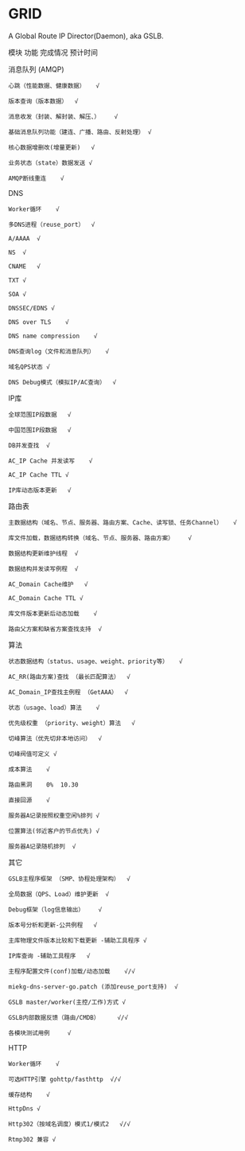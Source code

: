 # GRID
A Global Route IP Director(Daemon), aka GSLB.

模块	功能	完成情况	预计时间

消息队列
(AMQP)
	
	心跳（性能数据、健康数据）	√	

	版本查询（版本数据）	√	

	消息收发（封装、解封装、解压、）	√	

	基础消息队列功能（建连、广播、路由、反射处理）	√	

	核心数据增删改(增量更新)	√	

	业务状态（state）数据发送	√	
			
	AMQP断线重连	√

DNS	

	Worker循环	√	

	多DNS进程（reuse_port）	√	

	A/AAAA	√	

	NS	√	

	CNAME	√	

	TXT	√	

	SOA	√	

	DNSSEC/EDNS	√	

	DNS over TLS	√	

	DNS name compression	√	

	DNS查询log（文件和消息队列）	√	

	域名QPS状态	√	
			
	DNS Debug模式（模拟IP/AC查询）	√

IP库	

	全球范围IP段数据	√	

	中国范围IP段数据	√	

	DB并发查找	√	

	AC_IP Cache 并发读写	√	

	AC_IP Cache TTL	√	

	IP库动态版本更新	√	
			

路由表	

	主数据结构（域名、节点、服务器、路由方案、Cache、读写锁、任务Channel）	√	

	库文件加载，数据结构转换（域名、节点、服务器、路由方案）	√	

	数据结构更新维护线程	√	

	数据结构并发读写例程	√	

	AC_Domain Cache维护	√	

	AC_Domain Cache TTL	√	

	库文件版本更新后动态加载	√	

	路由父方案和缺省方案查找支持	√	
			

算法	

	状态数据结构（status、usage、weight、priority等）	√	

	AC_RR(路由方案)查找 （最长匹配算法）	√	

	AC_Domain_IP查找主例程 （GetAAA）	√	

	状态（usage、load）算法	√	

	优先级权重 （priority、weight）算法	√	

	切峰算法（优先切非本地访问）	√	

	切峰阀值可定义	√	

	成本算法	√	

	路由黑洞	0%	10.30

	直接回源	√	

	服务器A记录按照权重空闲%排列	√	
			
	位置算法(邻近客户的节点优先)	√

	服务器A记录随机排列	√

其它	

	GSLB主程序框架 （SMP、协程处理架构）	√	

	全局数据（QPS、Load）维护更新	√	

	Debug框架（log信息输出）	√	

	版本号分析和更新-公共例程	√	

	主库物理文件版本比较和下载更新 -辅助工具程序	√	

	IP库查询 -辅助工具程序	√	

	主程序配置文件(conf)加载/动态加载	√/√	

	miekg-dns-server-go.patch (添加reuse_port支持)	√	

	GSLB master/worker(主控/工作)方式	√	

	GSLB内部数据反馈（路由/CMDB）		√/√

	各模块测试用例		√

HTTP

	Worker循环	√

	可选HTTP引擎 gohttp/fasthttp  √/√

	缓存结构	√

	HttpDns	√

	Http302（按域名调度）模式1/模式2	√/√

	Rtmp302 兼容 √

